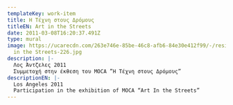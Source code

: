 ```yaml
---
templateKey: work-item
title: Η Τέχνη στους Δρόμους
titleEN: Art in the Streets
date: 2011-03-08T16:20:37.491Z
type: mural
image: https://ucarecdn.com/263e746e-85be-46c8-afb6-84e30e412f99/-/resize/800x/Stelios-Faitakis-Greek-artist-participation-Art
  in the Streets-226.jpg
description: |-
  Λος Άντζελες 2011
  Συμμετοχή στην έκθεση του MOCA ”Η Τέχνη στους Δρόμους”
descriptionEN: |-
  Los Angeles 2011
  Participation in the exhibition of MOCA “Art In the Streets”
---
```

